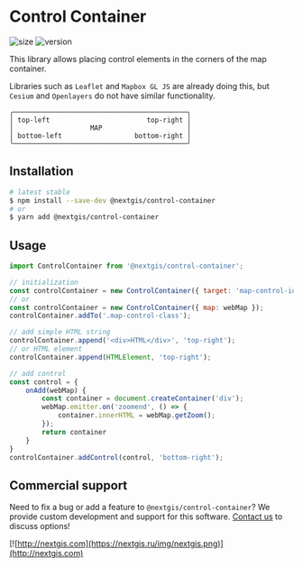 # Control Container

![size](https://img.shields.io/bundlephobia/minzip/@nextgis/control-container) ![version](https://img.shields.io/npm/v/@nextgis/cache)

This library allows placing control elements in the corners of the map container.

Libraries such as `Leaflet` and `Mapbox GL JS` are already doing this,
but `Cesium` and `Openlayers` do not have similar functionality.

```text
╭───────────────────────────────────────────╮
│ top-left                        top-right │
│                   MAP                     │
│ bottom-left                  bottom-right │
╰───────────────────────────────────────────╯
```

## Installation

```bash
# latest stable
$ npm install --save-dev @nextgis/control-container
# or
$ yarn add @nextgis/control-container
```

## Usage

```javascript
import ControlContainer from '@nextgis/control-container';

// initialization
const controlContainer = new ControlContainer({ target: 'map-control-id' });
// or
const controlContainer = new ControlContainer({ map: webMap });
controlContainer.addTo('.map-control-class');

// add simple HTML string
controlContainer.append('<div>HTML</div>', 'top-right');
// or HTML element
controlContainer.append(HTMLElement, 'top-right');

// add control
const control = {
    onAdd(webMap) {
        const container = document.createContainer('div');
        webMap.emitter.on('zoomend', () => {
            container.innerHTML = webMap.getZoom();
        });
        return container
    }
}
controlContainer.addControl(control, 'bottom-right');
```

## Commercial support

Need to fix a bug or add a feature to `@nextgis/control-container`? We provide custom development and support for this software. [Contact us](http://nextgis.com/contact/) to discuss options!

[![http://nextgis.com](https://nextgis.ru/img/nextgis.png)](http://nextgis.com)
